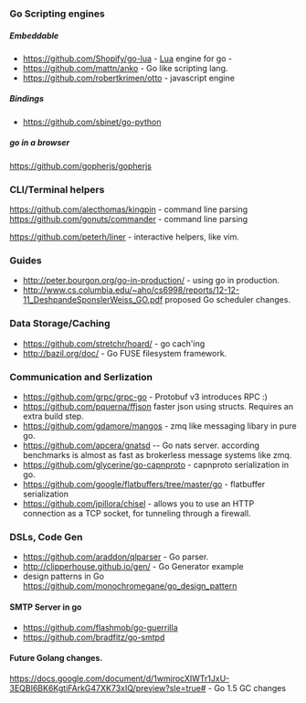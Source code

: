 ### Go Scripting engines
##### Embeddable 
- https://github.com/Shopify/go-lua - [Lua](http://www.lua.org/) engine for go - 
- https://github.com/mattn/anko - Go like scripting lang.
- https://github.com/robertkrimen/otto - javascript engine
##### Bindings 
- https://github.com/sbinet/go-python 
##### go in a browser 
https://github.com/gopherjs/gopherjs

### CLI/Terminal helpers
https://github.com/alecthomas/kingpin - command line parsing
https://github.com/gonuts/commander - command line parsing

https://github.com/peterh/liner - interactive helpers, like vim.

### Guides
- http://peter.bourgon.org/go-in-production/ - using go in production.
- http://www.cs.columbia.edu/~aho/cs6998/reports/12-12-11_DeshpandeSponslerWeiss_GO.pdf proposed Go scheduler changes. 


### Data Storage/Caching 
- https://github.com/stretchr/hoard/ - go cach'ing
- http://bazil.org/doc/ - Go FUSE filesystem framework.

### Communication and Serlization 
- https://github.com/grpc/grpc-go - Protobuf v3 introduces RPC :)
- https://github.com/pquerna/ffjson faster json using structs.  Requires an extra build step.
- https://github.com/gdamore/mangos - zmq like messaging libary in pure go.
- https://github.com/apcera/gnatsd -- Go nats server.  according benchmarks is almost as fast as brokerless message systems like zmq.
- https://github.com/glycerine/go-capnproto - capnproto serialization in go. 
- https://github.com/google/flatbuffers/tree/master/go - flatbuffer serialization
- https://github.com/jpillora/chisel - allows you to use an HTTP connection as a TCP socket, for tunneling through a firewall. 

### DSLs, Code Gen
- https://github.com/araddon/qlparser - Go parser. 
- http://clipperhouse.github.io/gen/ - Go Generator example
- design patterns in Go https://github.com/monochromegane/go_design_pattern

#### SMTP Server in go
- https://github.com/flashmob/go-guerrilla
- https://github.com/bradfitz/go-smtpd

#### Future Golang changes. 

https://docs.google.com/document/d/1wmjrocXIWTr1JxU-3EQBI6BK6KgtiFArkG47XK73xIQ/preview?sle=true# - Go 1.5 GC changes 
